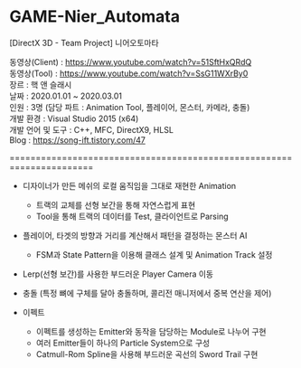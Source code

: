 # GAME-Nier_Automata
[DirectX 3D - Team Project] 니어오토마타

동영상(Client) : https://www.youtube.com/watch?v=51SftHxQRdQ 
<br/>동영상(Tool) : https://www.youtube.com/watch?v=SsG11WXrBy0
<br/>장르 : 핵 앤 슬래시
<br/>날짜 : 2020.01.01 ~ 2020.03.01
<br/>인원 : 3명 (담당 파트 : Animation Tool, 플레이어, 몬스터, 카메라, 충돌)
<br/>개발 환경 : Visual Studio 2015 (x64)
<br/>개발 언어 및 도구 : C++, MFC, DirectX9, HLSL
<br/>Blog : https://song-ift.tistory.com/47

======================================================================

* 디자이너가 만든 메쉬의 로컬 움직임을 그대로 재현한 Animation
  - 트랙의 교체를 선형 보간을 통해 자연스럽게 표현
  - Tool을 통해 트랙의 데이터를 Test, 클라이언트로 Parsing

* 플레이어, 타겟의 방향과 거리를 계산해서 패턴을 결정하는 몬스터 AI
  - FSM과 State Pattern을 이용해 클래스 설계 및 Animation Track 설정

* Lerp(선형 보간)를 사용한 부드러운 Player Camera 이동

* 충돌 (특정 뼈에 구체를 달아 충돌하며, 콜리전 매니저에서 중복 연산을 제어)

* 이펙트
  - 이펙트를 생성하는 Emitter와 동작을 담당하는 Module로 나누어 구현
  - 여러 Emitter들이 하나의 Particle System으로 구성
  - Catmull-Rom Spline을 사용해 부드러운 곡선의 Sword Trail 구현
